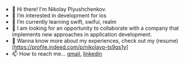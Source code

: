- 👋 Hi there! I'm Nikolay Plyushchenkov.
- 👀 I’m interested in development for ios
- 🌱 I’m currently learning swift, swifui, realm
- 💞️ I am looking for an opportunity to collaborate with a company that implements new approaches in application development.
- 📄 Wanna know more about my experiences, check out my (resume)[https://profile.indeed.com/p/nikolayp-ts9qs1y]
- 📫 How to reach me... [gmail](pliushchenkov@gmail.com), [linkedin](www.linkedin.com/in/nikolai-pliushchenkov-0b0a5b236)

<!---
PliushchenkovNikolai/PliushchenkovNikolai is a ✨ special ✨ repository because its `README.md` (this file) appears on your GitHub profile.
You can click the Preview link to take a look at your changes.
--->
